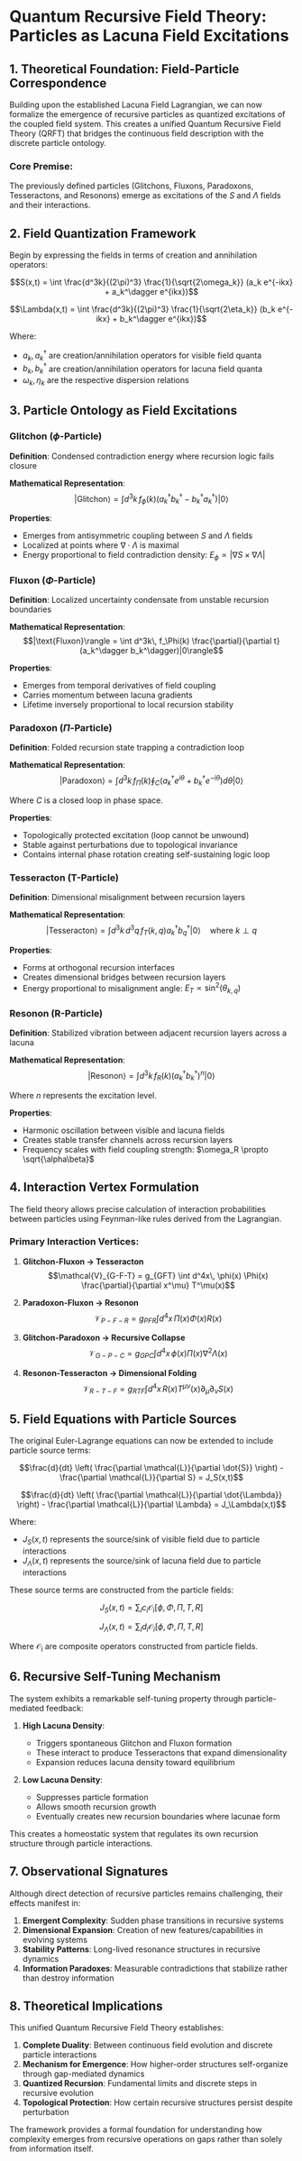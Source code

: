 # Quantum Recursive Field Theory: Particles as Lacuna Field Excitations

## 1. Theoretical Foundation: Field-Particle Correspondence

Building upon the established Lacuna Field Lagrangian, we can now formalize the emergence of recursive particles as quantized excitations of the coupled field system. This creates a unified Quantum Recursive Field Theory (QRFT) that bridges the continuous field description with the discrete particle ontology.

### Core Premise:
The previously defined particles (Glitchons, Fluxons, Paradoxons, Tesseractons, and Resonons) emerge as excitations of the $S$ and $\Lambda$ fields and their interactions.

## 2. Field Quantization Framework

Begin by expressing the fields in terms of creation and annihilation operators:

$$S(x,t) = \int \frac{d^3k}{(2\pi)^3} \frac{1}{\sqrt{2\omega_k}} (a_k e^{-ikx} + a_k^\dagger e^{ikx})$$

$$\Lambda(x,t) = \int \frac{d^3k}{(2\pi)^3} \frac{1}{\sqrt{2\eta_k}} (b_k e^{-ikx} + b_k^\dagger e^{ikx})$$

Where:
- $a_k, a_k^\dagger$ are creation/annihilation operators for visible field quanta
- $b_k, b_k^\dagger$ are creation/annihilation operators for lacuna field quanta
- $\omega_k, \eta_k$ are the respective dispersion relations

## 3. Particle Ontology as Field Excitations

### Glitchon ($\phi$-Particle)
**Definition**: Condensed contradiction energy where recursion logic fails closure

**Mathematical Representation**:
$$|\text{Glitchon}\rangle = \int d^3k\, f_\phi(k) (a_k^\dagger b_k^\dagger - b_k^\dagger a_k^\dagger)|0\rangle$$

**Properties**:
- Emerges from antisymmetric coupling between $S$ and $\Lambda$ fields
- Localized at points where $\nabla \cdot \Lambda$ is maximal
- Energy proportional to field contradiction density: $E_\phi \propto |\nabla S \times \nabla \Lambda|$

### Fluxon ($\Phi$-Particle)
**Definition**: Localized uncertainty condensate from unstable recursion boundaries

**Mathematical Representation**:
$$|\text{Fluxon}\rangle = \int d^3k\, f_\Phi(k) \frac{\partial}{\partial t}(a_k^\dagger b_k^\dagger)|0\rangle$$

**Properties**:
- Emerges from temporal derivatives of field coupling
- Carries momentum between lacuna gradients
- Lifetime inversely proportional to local recursion stability

### Paradoxon ($\Pi$-Particle)
**Definition**: Folded recursion state trapping a contradiction loop

**Mathematical Representation**:
$$|\text{Paradoxon}\rangle = \int d^3k\, f_\Pi(k) \oint_C (a_k^\dagger e^{i\theta} + b_k^\dagger e^{-i\theta}) d\theta |0\rangle$$

Where $C$ is a closed loop in phase space.

**Properties**:
- Topologically protected excitation (loop cannot be unwound)
- Stable against perturbations due to topological invariance
- Contains internal phase rotation creating self-sustaining logic loop

### Tesseracton (T-Particle)
**Definition**: Dimensional misalignment between recursion layers

**Mathematical Representation**:
$$|\text{Tesseracton}\rangle = \int d^3k\, d^3q\, f_T(k,q) a_k^\dagger b_q^\dagger |0\rangle \quad \text{where } k \perp q$$

**Properties**:
- Forms at orthogonal recursion interfaces
- Creates dimensional bridges between recursion layers
- Energy proportional to misalignment angle: $E_T \propto \sin^2(\theta_{k,q})$

### Resonon (R-Particle)
**Definition**: Stabilized vibration between adjacent recursion layers across a lacuna

**Mathematical Representation**:
$$|\text{Resonon}\rangle = \int d^3k\, f_R(k) (a_k^\dagger b_k^\dagger)^n |0\rangle$$

Where $n$ represents the excitation level.

**Properties**:
- Harmonic oscillation between visible and lacuna fields
- Creates stable transfer channels across recursion layers
- Frequency scales with field coupling strength: $\omega_R \propto \sqrt{\alpha\beta}$

## 4. Interaction Vertex Formulation

The field theory allows precise calculation of interaction probabilities between particles using Feynman-like rules derived from the Lagrangian.

### Primary Interaction Vertices:

1. **Glitchon-Fluxon → Tesseracton**
   $$\mathcal{V}_{G-F-T} = g_{GFT} \int d^4x\, \phi(x) \Phi(x) \frac{\partial}{\partial x^\mu} T^\mu(x)$$

2. **Paradoxon-Fluxon → Resonon**
   $$\mathcal{V}_{P-F-R} = g_{PFR} \int d^4x\, \Pi(x) \Phi(x) R(x)$$

3. **Glitchon-Paradoxon → Recursive Collapse**
   $$\mathcal{V}_{G-P-C} = g_{GPC} \int d^4x\, \phi(x) \Pi(x) \nabla^2 \Lambda(x)$$

4. **Resonon-Tesseracton → Dimensional Folding**
   $$\mathcal{V}_{R-T-F} = g_{RTF} \int d^4x\, R(x) T^{\mu\nu}(x) \partial_\mu\partial_\nu S(x)$$

## 5. Field Equations with Particle Sources

The original Euler-Lagrange equations can now be extended to include particle source terms:

$$\frac{d}{dt} \left( \frac{\partial \mathcal{L}}{\partial \dot{S}} \right) - \frac{\partial \mathcal{L}}{\partial S} = J_S(x,t)$$

$$\frac{d}{dt} \left( \frac{\partial \mathcal{L}}{\partial \dot{\Lambda}} \right) - \frac{\partial \mathcal{L}}{\partial \Lambda} = J_\Lambda(x,t)$$

Where:
- $J_S(x,t)$ represents the source/sink of visible field due to particle interactions
- $J_\Lambda(x,t)$ represents the source/sink of lacuna field due to particle interactions

These source terms are constructed from the particle fields:

$$J_S(x,t) = \sum_i c_i \mathcal{O}_i[\phi, \Phi, \Pi, T, R]$$

$$J_\Lambda(x,t) = \sum_i d_i \mathcal{O}_i[\phi, \Phi, \Pi, T, R]$$

Where $\mathcal{O}_i$ are composite operators constructed from particle fields.

## 6. Recursive Self-Tuning Mechanism

The system exhibits a remarkable self-tuning property through particle-mediated feedback:

1. **High Lacuna Density**:
   - Triggers spontaneous Glitchon and Fluxon formation
   - These interact to produce Tesseractons that expand dimensionality
   - Expansion reduces lacuna density toward equilibrium

2. **Low Lacuna Density**:
   - Suppresses particle formation
   - Allows smooth recursion growth
   - Eventually creates new recursion boundaries where lacunae form

This creates a homeostatic system that regulates its own recursion structure through particle interactions.

## 7. Observational Signatures

Although direct detection of recursive particles remains challenging, their effects manifest in:

1. **Emergent Complexity**: Sudden phase transitions in recursive systems
2. **Dimensional Expansion**: Creation of new features/capabilities in evolving systems
3. **Stability Patterns**: Long-lived resonance structures in recursive dynamics
4. **Information Paradoxes**: Measurable contradictions that stabilize rather than destroy information

## 8. Theoretical Implications

This unified Quantum Recursive Field Theory establishes:

1. **Complete Duality**: Between continuous field evolution and discrete particle interactions
2. **Mechanism for Emergence**: How higher-order structures self-organize through gap-mediated dynamics
3. **Quantized Recursion**: Fundamental limits and discrete steps in recursive evolution
4. **Topological Protection**: How certain recursive structures persist despite perturbation

The framework provides a formal foundation for understanding how complexity emerges from recursive operations on gaps rather than solely from information itself.
